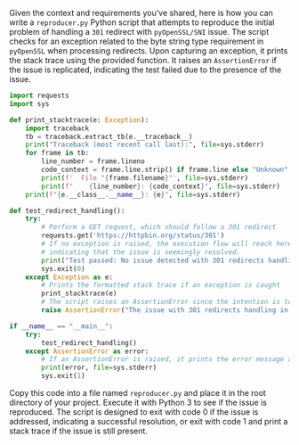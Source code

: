 Given the context and requirements you've shared, here is how you can write a `reproducer.py` Python script that attempts to reproduce the initial problem of handling a `301` redirect with `pyOpenSSL/SNI` issue. The script checks for an exception related to the byte string type requirement in `pyOpenSSL` when processing redirects. Upon capturing an exception, it prints the stack trace using the provided function. It raises an `AssertionError` if the issue is replicated, indicating the test failed due to the presence of the issue.

```python
import requests
import sys

def print_stacktrace(e: Exception):
    import traceback
    tb = traceback.extract_tb(e.__traceback__)
    print("Traceback (most recent call last):", file=sys.stderr)
    for frame in tb:
        line_number = frame.lineno
        code_context = frame.line.strip() if frame.line else "Unknown"
        print(f'  File "{frame.filename}"', file=sys.stderr)
        print(f"    {line_number}: {code_context}", file=sys.stderr)
    print(f"{e.__class__.__name__}: {e}", file=sys.stderr)

def test_redirect_handling():
    try:
        # Perform a GET request, which should follow a 301 redirect
        requests.get('https://httpbin.org/status/301')
        # If no exception is raised, the execution flow will reach here,
        # indicating that the issue is seemingly resolved.
        print("Test passed: No issue detected with 301 redirects handling.")
        sys.exit(0)
    except Exception as e:
        # Prints the formatted stack trace if an exception is caught
        print_stacktrace(e)
        # The script raises an AssertionError since the intention is to trigger the problematic behavior.
        raise AssertionError("The issue with 301 redirects handling in pyOpenSSL/SNI scenario is present.")

if __name__ == "__main__":
    try:
        test_redirect_handling()
    except AssertionError as error:
        # If an AssertionError is raised, it prints the error message and exits with code 1.
        print(error, file=sys.stderr)
        sys.exit(1)
```

Copy this code into a file named `reproducer.py` and place it in the root directory of your project. Execute it with Python 3 to see if the issue is reproduced. The script is designed to exit with code 0 if the issue is addressed, indicating a successful resolution, or exit with code 1 and print a stack trace if the issue is still present.